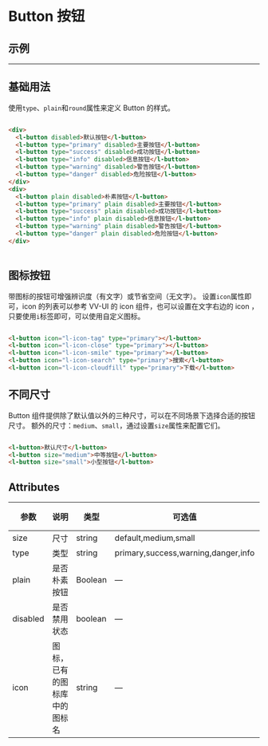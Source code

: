 # Button 按钮
## 示例
<example-button></example-button>

----
## 基础用法
使用```type```、```plain```和```round```属性来定义 Button 的样式。
```html

<div>
  <l-button disabled>默认按钮</l-button>
  <l-button type="primary" disabled>主要按钮</l-button>
  <l-button type="success" disabled>成功按钮</l-button>
  <l-button type="info" disabled>信息按钮</l-button>
  <l-button type="warning" disabled>警告按钮</l-button>
  <l-button type="danger" disabled>危险按钮</l-button>
</div>
<div>
  <l-button plain disabled>朴素按钮</l-button>
  <l-button type="primary" plain disabled>主要按钮</l-button>
  <l-button type="success" plain disabled>成功按钮</l-button>
  <l-button type="info" plain disabled>信息按钮</l-button>
  <l-button type="warning" plain disabled>警告按钮</l-button>
  <l-button type="danger" plain disabled>危险按钮</l-button>
</div>
  
```

## 图标按钮
带图标的按钮可增强辨识度（有文字）或节省空间（无文字）。
设置```icon```属性即可，icon 的列表可以参考 VV-UI 的 icon 组件，也可以设置在文字右边的 icon ，只要使用```i```标签即可，可以使用自定义图标。

```html

<l-button icon="l-icon-tag" type="primary"></l-button>
<l-button icon="l-icon-close" type="primary"></l-button>
<l-button icon="l-icon-smile" type="primary"></l-button>
<l-button icon="l-icon-search" type="primary">搜索</l-button>
<l-button icon="l-icon-cloudfill" type="primary">下载</l-button>

```


## 不同尺寸

Button 组件提供除了默认值以外的三种尺寸，可以在不同场景下选择合适的按钮尺寸。
额外的尺寸：```medium```、```small```，通过设置```size```属性来配置它们。
```html

<l-button>默认尺寸</l-button>
<l-button size="medium">中等按钮</l-button>
<l-button size="small">小型按钮</l-button>

```

## Attributes
| 参数      | 说明    | 类型      | 可选值       | 默认值   |
|---------- |-------- |---------- |-------------  |-------- |
| size     | 尺寸   | string  |   default,medium,small            |    —     |
| type     | 类型   | string    |   primary,success,warning,danger,info |     —    |
| plain     | 是否朴素按钮   | Boolean    | — | false   |
| disabled  | 是否禁用状态    | boolean   | —   | false   |
| icon  | 图标，已有的图标库中的图标名 | string   |  —  |  —  |
